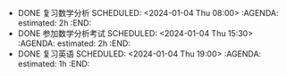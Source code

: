 - DONE 复习数学分析
  SCHEDULED: <2024-01-04 Thu 08:00>
  :AGENDA:
  estimated: 2h
  :END:
- DONE 参加数学分析考试
  SCHEDULED: <2024-01-04 Thu 15:30>
  :AGENDA:
  estimated: 2h
  :END:
- DONE 复习英语
  SCHEDULED: <2024-01-04 Thu 19:00>
  :AGENDA:
  estimated: 1h
  :END: